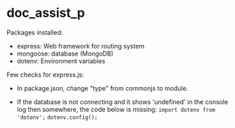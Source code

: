 # doc_assist_p


Packages installed: 
* express: Web framework for routing system
* mongoose: database (MongoDB)
* dotenv: Environment variables


Few checks for express.js:
* In package.json, change "type" from commonjs to module.

* If the database is not connecting and it shows 'undefined' in the console log then somewhere, the code below is missing:
`import dotenv from 'dotenv';`
`dotenv.config();`